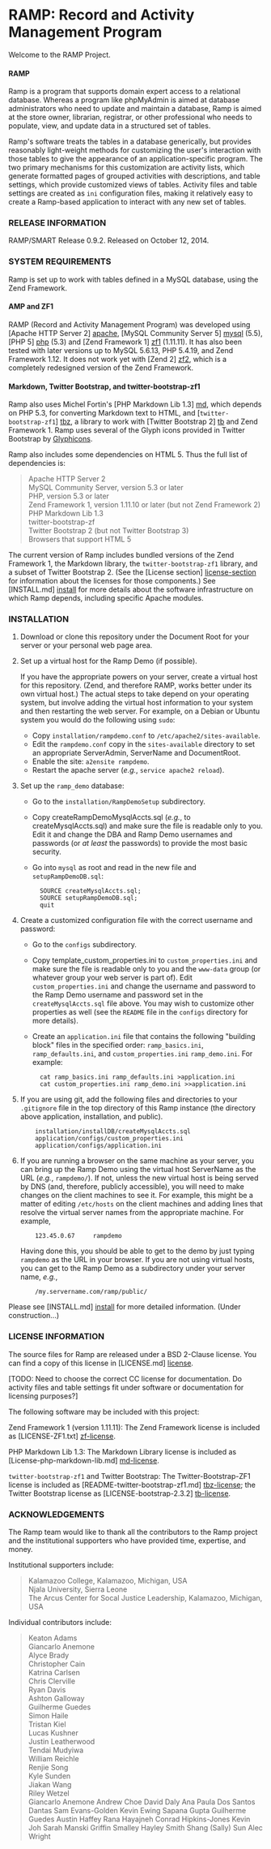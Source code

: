 # RAMP: Record and Activity Management Program #

Welcome to the RAMP Project.

#### RAMP ####

Ramp is a program that supports domain expert access to a relational
database.  Whereas a program like phpMyAdmin is aimed at database
administrators who need to update and maintain a database, Ramp is aimed
at the store owner, librarian, registrar, or other professional who
needs to populate, view, and update data in a structured set of tables.

Ramp's software treats the tables in a database generically, but
provides reasonably light-weight methods for customizing the user's
interaction with those tables to give the appearance of an
application-specific program.  The two primary mechanisms for this
customization are activity lists, which generate formatted pages
of grouped activities with descriptions, and table settings, which
provide customized views of tables.  Activity files and table
settings are created as `ini` configuration files, making it
relatively easy to create a Ramp-based application to interact with
any new set of tables.


### RELEASE INFORMATION ###

RAMP/SMART Release 0.9.2.
Released on October 12, 2014.

### SYSTEM REQUIREMENTS ###

Ramp is set up to work with tables defined in a MySQL database,
using the Zend Framework.

#### AMP and ZF1 ####
RAMP (Record and Activity Management Program) was developed using
[Apache HTTP Server 2] [apache], [MySQL Community Server 5] [mysql] (5.5),
[PHP 5] [php] (5.3) and [Zend Framework 1] [zf1] (1.11.11).  It has
also been tested with later versions up to MySQL 5.6.13, PHP 5.4.19,
and Zend Framework 1.12.  It does not work yet with [Zend 2] [zf2],
which is a completely redesigned version of the Zend Framework.

#### Markdown, Twitter Bootstrap, and twitter-bootstrap-zf1 ####
Ramp also uses Michel Fortin's [PHP Markdown Lib 1.3] [md], which
depends on PHP 5.3, for converting Markdown text to HTML, and
[`twitter-bootstrap-zf1`] [tbz], a library to work with [Twitter
Bootstrap 2] [tb] and Zend Framework 1.  Ramp uses several of the Glyph
icons provided in Twitter Bootstrap by [Glyphicons][glyphicons].

Ramp also includes some dependencies on HTML 5.  Thus the full list of
dependencies is:

>   Apache HTTP Server 2  
>   MySQL Community Server, version 5.3 or later  
>   PHP, version 5.3 or later  
>   Zend Framework 1, version 1.11.10 or later (but not Zend Framework 2)  
>   PHP Markdown Lib 1.3  
>   twitter-bootstrap-zf  
>   Twitter Bootstrap 2 (but not Twitter Bootstrap 3)  
>   Browsers that support HTML 5  

The current version of Ramp includes bundled versions of the
Zend Framework 1, the Markdown library, the `twitter-bootstrap-zf1`
library, and a subset of Twitter Bootstrap 2.  (See the [License section]
[license-section] for information about the licenses for those
components.)
See [INSTALL.md] [install] for more details about the software
infrastructure on which Ramp depends, including specific Apache modules.

### INSTALLATION ###

1.  Download or clone this repository under the Document Root for
    your server or your personal web page area.

1.  Set up a virtual host for the Ramp Demo (if possible).

    If you have the appropriate powers on your server, create a virtual host
    for this repository.  (Zend, and therefore RAMP, works better under its
    own virtual host.)  The actual steps to take depend on your operating
    system, but involve adding the virtual host information to your system
    and then restarting the web server.  For example, on a Debian or Ubuntu
    system you would do the following using `sudo`:

    - Copy `installation/rampdemo.conf` to `/etc/apache2/sites-available`.  
    - Edit the `rampdemo.conf` copy in the `sites-available` directory
         to set an appropriate ServerAdmin, ServerName and DocumentRoot.  
    - Enable the site:  `a2ensite rampdemo`.  
    - Restart the apache server (_e.g._, `service apache2 reload`).  

1.  Set up the `ramp_demo` database:

    - Go to the `installation/RampDemoSetup` subdirectory.  
    - Copy createRampDemoMysqlAccts.sql (_e.g._, to createMysqlAccts.sql)
        and make sure the file is readable only to you.  Edit it and change
        the DBA and Ramp Demo usernames and passwords (or _at least_ the
        passwords) to provide the most basic security.  
    - Go into `mysql` as root and read in the new file and
        `setupRampDemoDB.sql`:

            SOURCE createMysqlAccts.sql;
            SOURCE setupRampDemoDB.sql;
            quit

1.  Create a customized configuration file with the correct username and
password:

    - Go to the `configs` subdirectory.  
    - Copy template_custom_properties.ini to `custom_properties.ini` and
      make sure
      the file is readable only to you and the `www-data` group (or whatever
      group your web server is part of).  Edit `custom_properties.ini` and
      change the username and password to the Ramp Demo username and password
      set in the `createMysqlAccts.sql` file above.  You may wish to
      customize other properties as well (see the `README` file in the
      `configs` directory for more details).  
    - Create an `application.ini` file that contains the following "building
      block" files in the specified order:
        `ramp_basics.ini`, `ramp_defaults.ini`, and `custom_properties.ini`
        `ramp_demo.ini`.
      For example:

            cat ramp_basics.ini ramp_defaults.ini >application.ini
            cat custom_properties.ini ramp_demo.ini >>application.ini

1.  If you are using git, add the following files and directories 
    to your `.gitignore` file in the top directory of this Ramp
    instance (the directory above application, installation, and public).

            installation/installDB/createMysqlAccts.sql
            application/configs/custom_properties.ini
            application/configs/application.ini

1.  If you are running a browser on the same machine as your server, you
    can bring up the Ramp Demo using the virtual host ServerName
    as the URL (_e.g._, `rampdemo/`).  If not, unless the new virtual
    host is being served by DNS (and, therefore, publicly accessible),
     you will need to make changes on the client machines to see it.
    For example, this might be a matter of editing `/etc/hosts` on
    the client machines and adding lines that resolve the virtual
    server names from the appropriate machine.  For example,

            123.45.0.67     rampdemo

    Having done this, you should be able to get to the demo by just
    typing `rampdemo` as the URL in your browser.
    If you are not using virtual hosts, you can get to the Ramp Demo
    as a subdirectory under your server name, _e.g._,

            /my.servername.com/ramp/public/


Please see [INSTALL.md] [install] for more detailed information.
(Under construction...)


<h3 id="LICENSE"> LICENSE INFORMATION </h3>

The source files for Ramp are released under a BSD 2-Clause license.
You can find a copy of this license in [LICENSE.md] [license].

[TODO: Need to choose the correct CC license for documentation.  Do
activity files and table settings fit under software or documentation
for licensing purposes?]

The following software may be included with this project:

Zend Framework 1 (version 1.11.11):  The Zend Framework license is
included as [LICENSE-ZF1.txt] [zf-license].

PHP Markdown Lib 1.3:  The Markdown Library license is
included as [License-php-markdown-lib.md] [md-license].

`twitter-bootstrap-zf1` and Twitter Bootstrap:  The
Twitter-Bootstrap-ZF1 license is
included as [README-twitter-bootstrap-zf1.md] [tbz-license]; the Twitter
Bootstrap license as [LICENSE-bootstrap-2.3.2] [tb-license].

### ACKNOWLEDGEMENTS ###

The Ramp team would like to thank all the contributors to the
Ramp project and the institutional supporters who have provided
time, expertise, and money.

Institutional supporters include:

>   Kalamazoo College, Kalamazoo, Michigan, USA  
>   Njala University, Sierra Leone  
>   The Arcus Center for Socal Justice Leadership, Kalamazoo, Michigan, USA  

Individual contributors include:

>   Keaton Adams  
>   Giancarlo Anemone  
>   Alyce Brady  
>   Christopher Cain  
>   Katrina Carlsen  
>   Chris Clerville  
>   Ryan Davis  
>   Ashton Galloway  
>   Guilherme Guedes  
>   Simon Haile  
>   Tristan Kiel  
>   Lucas Kushner  
>   Justin Leatherwood  
>   Tendai Mudyiwa  
>   William Reichle  
>   Renjie Song  
>   Kyle Sunden  
>   Jiakan Wang  
>   Riley Wetzel  
>   Giancarlo Anemone
>   Andrew Choe
>   David Daly
>   Ana Paula Dos Santos Dantas
>   Sam Evans-Golden
>   Kevin Ewing
>   Sapana Gupta
>   Guilherme Guedes
>   Austin Haffey
>   Rana Hayajneh
>   Conrad Hipkins-Jones
>   Kevin Joh
>   Sarah Manski
>   Griffin Smalley
>   Hayley Smith
>   Shang (Sally) Sun
>   Alec Wright

[license-section]: #LICENSE
[install]: ..%252F..%252FINSTALL.md
[license]:  ..%252F..%252FLICENSE.md
[apache]:  http://httpd.apache.org/
[mysql]:  http://dev.mysql.com/downloads/
[php]: http://php.net/
[zf1]: http://www.zend.com/community/downloads
[zf-license]: ..%252F..%252FLICENSE-ZF1.txt
[zf-license-online]: http://framework.zend.com/license/new-bsd
[zf2]: http://framework.zend.com/
[md]:  http://michelf.ca/projects/php-markdown/
[md-license]: ..%252F..%252FLicense-php-markdown-lib.md
[tb]: http://getbootstrap.com/2.3.2/index.html
[tb-license]: ..%252F..%252FLICENSE-bootstrap-2.3.2
[tbz]: https://github.com/andreaswarnaar/twitter-bootstrap-zf1
[tbz-license]: ..%252F..%252FREADME-twitter-bootstrap-zf1.md
[glyphicons]: http://glyphicons.com/


